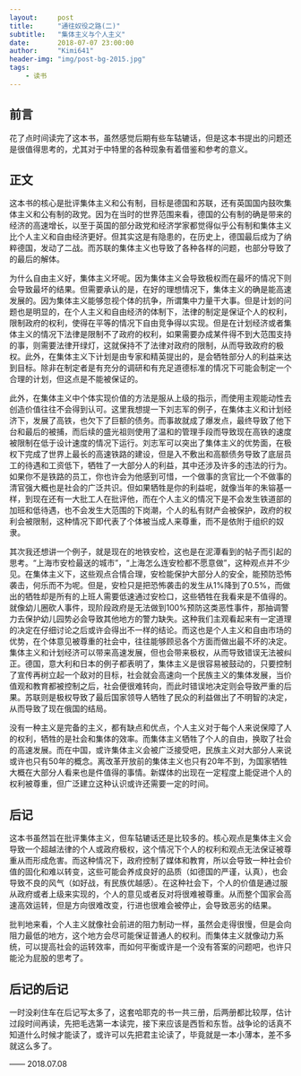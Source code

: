 ```yaml
---
layout:     post
title:      "通往奴役之路(二)"
subtitle:   "集体主义与个人主义"
date:       2018-07-07 23:00:00
author:     "Kimi641"
header-img: "img/post-bg-2015.jpg"
tags:
    - 读书
---
```


## 前言
花了点时间读完了这本书，虽然感觉后期有些车轱辘话，但是这本书提出的问题还是很值得思考的，尤其对于中特里的各种现象有着借鉴和参考的意义。
## 正文
这本书的核心是批评集体主义和公有制，目标是德国和苏联，还有英国国内鼓吹集体主义和公有制的政党。因为在当时的世界范围来看，德国的公有制的确是带来的经济的高速增长，以至于英国的部分政党和经济学家都觉得似乎公有制和集体主义比个人主义和自由经济更好。但其实这是有隐患的，在历史上，德国最后成为了纳粹德国，发动了二战。而苏联的集体主义也导致了各种各样的问题，也部分导致了的最后的解体。

为什么自由主义好，集体主义坏呢。因为集体主义会导致极权而在最坏的情况下则会导致最坏的结果。但需要承认的是，在好的理想情况下，集体主义的确是能高速发展的。因为集体主义能够忽视个体的抗争，所谓集中力量干大事。但是计划的问题也是明显的，在个人主义和自由经济的体制下，法律的制定是保证个人的权利，限制政府的权利，使得在平等的情况下自由竞争得以实现。但是在计划经济或者集体主义的情况下法律是限制不了政府的权利，如果需要办成某件得不到大范围支持的事，则需要法律开绿灯，这就保持不了法律对政府的限制，从而导致政府的极权。此外，在集体主义下计划是由专家和精英提出的，是会牺牲部分人的利益来达到目标。除非在制定者是有充分的调研和有充足道德标准的情况下可能会制定一个合理的计划，但这点是不能被保证的。

此外，在集体主义中个体实现价值的方法是服从上级的指示，而使用主观能动性去创造价值往往不会得到认可。这里我想提一下刘志军的例子，在集体主义和计划经济下，发展了高铁，也欠下了巨额的债务。而事故就成了爆发点，最终导致了他下台和最后的被捕，而后续的盛光祖则使用了温和的管理手段而导致现在高铁的速度被限制在低于设计速度的情况下运行。刘志军可以突出了集体主义的优势面，在极权下完成了世界上最长的高速铁路的建设，但是入不敷出和高额债务导致了底层员工的待遇和工资低下，牺牲了一大部分人的利益，其中还涉及许多的违法的行为。如果你不是铁路的员工，你也许会为他感到可惜，一个做事的贪官比一个不做事的清官强大概也是社会的广泛共识。但如果牺牲是你的利益呢，就像当年的朱镕基一样，到现在还有一大批工人在批评他，而在个人主义的情况下是不会发生铁道部的加班和低待遇，也不会发生大范围的下岗潮，个人的私有财产会被保护，政府的权利会被限制，这种情况下即代表了个体被当成人来尊重，而不是依附于组织的奴隶。

其次我还想讲一个例子，就是现在的地铁安检，这也是在泥潭看到的帖子而引起的思考。“上海市安检最送的城市”，“上海怎么连安检都不愿意做”，这种观点并不少见。在集体主义下，这些观点合情合理，安检能保护大部分人的安全，能预防恐怖袭击，何乐而不为呢。但是，安检只是把恐怖袭击的发生从1%降到了0.5%，而做出的牺牲却是所有的上班人需要低速通过安检口，这些牺牲在我看来是不值得的。就像幼儿圈砍人事件，现阶段政府是无法做到100%预防这类恶性事件，那抽调警力去保护幼儿园势必会导致其他地方的警力缺失。这种我们主观看起来有一定道理的决定在仔细讨论之后或许会得出不一样的结论。而这也是个人主义和自由市场的优势，在个体意见被尊重的社会中，往往能够顾忌各个方面而做出最不坏的决定。
集体主义和计划经济可以带来高速发展，但也会带来极权，从而导致错误无法被纠正。德国，意大利和日本的例子都表明了，集体主义是很容易被鼓动的，只要控制了宣传再树立起一个敌对的目标，社会就会高速向一个民族主义的集体发展，当价值观和教育都被控制之后，社会便很难转向，而此时错误地决定则会导致严重的后果。苏联则是极权导致了最后国家领导人牺牲了民众的利益做出了不明智的决定，从而导致了现在俄国的结局。

没有一种主义是完备的主义，都有缺点和优点，个人主义对于每个人来说保障了人的权利，牺牲的是社会和集体的效率。而集体主义牺牲了个人的自由，换取了社会的高速发展。而在中国，或许集体主义会被广泛接受吧，民族主义对大部分人来说或许也只有50年的概念。离改革开放前的集体主义也只有20年不到，为国家牺牲大概在大部分人看来也是件值得的事情。新媒体的出现在一定程度上能促进个人的权利被尊重，但广泛建立这种认识或许还需要一定的时间。

## 后记
这本书虽然旨在批评集体主义，但车轱辘话还是比较多的。核心观点是集体主义会导致一个超越法律的个人或政府极权，这个情况下个人的权利和观点无法保证被尊重从而形成危害。而这种情况下，政府控制了媒体和教育，所以会导致一种社会价值的固化和难以转变，这些可能会养成良好的品质（如德国的严谨，认真），也会导致不良的风气（如好战，有民族优越感）。在这种社会下，个人的价值是通过服从政府或者上级来实现的，个人的意见或者反对将很难被尊重。从而整个国家会高速高效运转，但是方向很难改变，行进也很难会被停止，会导致恶劣的结果。

批判地来看，个人主义就像社会前进的阻力制动一样，虽然会走得很慢，但是会向阻力最低的地方，这个地方会尽可能保证普通人的权利。而集体主义就像动力系统，可以提高社会的运转效率，而如何平衡或许是一个没有答案的问题吧，也许只能沦为屁股的思考了。

## 后记的后记
一时没刹住车在后记写太多了，这套哈耶克的书一共三册，后两册都比较厚，估计过段时间再读，先把毛选第一本读完，接下来应该是西哲和东哲。战争论的话真不知道什么时候才能读了，或许可以先把君主论读了，毕竟就是一本小薄本，差不多就这么多了。

—— 2018.07.08
